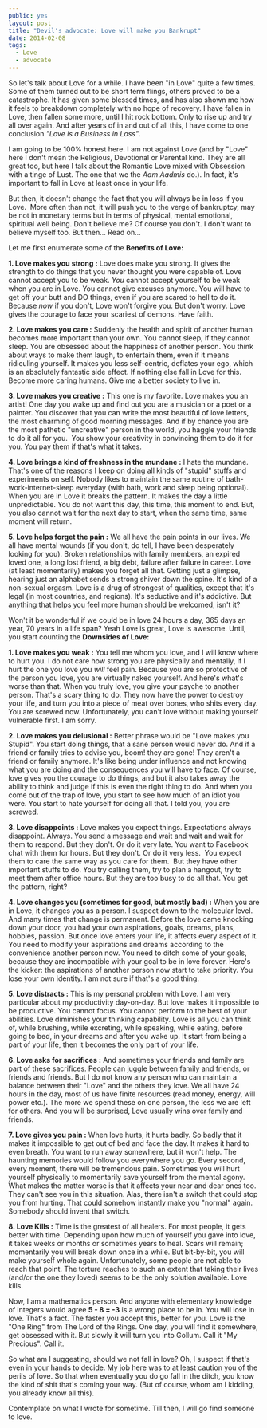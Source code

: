 ```yaml
---
public: yes
layout: post
title: "Devil's advocate: Love will make you Bankrupt"
date: 2014-02-08
tags:
  - Love
  - advocate
---
```


So let's talk about Love for a while. I have been "in Love" quite a few times. Some of them turned out to be short term flings, others proved to be a catastrophe. It has given some blessed times, and has also shown me how it feels to breakdown completely with no hope of recovery. I have fallen in Love, then fallen some more, until I hit rock bottom. Only to rise up and try all over again. And after years of in and out of all this, I have come to one conclusion _"Love is a Business in Loss"_.  

I am going to be 100% honest here. I am not against Love (and by "Love" here I don't mean the Religious, Devotional or Parental kind. They are all great too, but here I talk about the Romantic Love mixed with Obsession with a tinge of Lust. The one that we the _Aam Aadmis_ do.). In fact, it's important to fall in Love at least once in your life.

But then, it doesn't change the fact that you will always be in loss if you Love.  More often than not, it will push you to the verge of bankruptcy, may be not in monetary terms but in terms of physical, mental emotional, spiritual well being. Don't believe me? Of course you don't. I don't want to believe myself too. But then... Read on...

Let me first enumerate some of the **Benefits of Love:**

**1. Love makes you strong :** Love does make you strong. It gives the strength to do things that you never thought you were capable of. Love cannot accept you to be weak. _You_ cannot accept yourself to be weak when you are in Love. You cannot give excuses anymore. You will have to get off your butt and DO things, even if you are scared to hell to do it. Because _now_ if you don't, Love won't forgive you. But don't worry. Love gives the courage to face your scariest of demons. Have faith.

**2. Love makes you care :** Suddenly the health and spirit of another human becomes more important than your own. You cannot sleep, if they cannot sleep. You are obsessed about the happiness of another person. You think about ways to make them laugh, to entertain them, even if it means ridiculing yourself. It makes you less self-centric, deflates your ego, which is an absolutely fantastic side effect. If nothing else fall in Love for this. Become more caring humans. Give me a better society to live in.

**3. Love makes you creative :** This one is my favorite. Love makes you an artist! One day you wake up and find out you are a musician or a poet or a painter. You discover that you can write the most beautiful of love letters, the most charming of good morning messages. And if by chance you are the most pathetic "uncreative" person in the world, you haggle your friends to do it all for you.  You show your creativity in convincing them to do it for you. You pay them if that's what it takes.

**4. Love brings a kind of freshness in the mundane :** I hate the mundane. That's one of the reasons I keep on doing all kinds of "stupid" stuffs and experiments on self. Nobody likes to maintain the same routine of bath-work-internet-sleep everyday (with bath, work and sleep being optional). When you are in Love it breaks the pattern. It makes the day a little unpredictable. You do not want this day, this time, this moment to end. But, you also cannot wait for the next day to start, when the same time, same moment will return. 

**5. Love helps forget the pain :** We all have the pain points in our lives. We all have mental wounds (if you don't, do tell, I have been desperately looking for you). Broken relationships with family members, an expired loved one, a long lost friend, a big debt, failure after failure in career. Love (at least momentarily) makes you forget all that. Getting just a glimpse, hearing just an alphabet sends a strong shiver down the spine. It's kind of a non-sexual orgasm. Love is a drug of strongest of qualities, except that it's legal (in most countries, and regions). It's seductive and it's addictive. But anything that helps you feel more human should be welcomed, isn't it?



Won't it be wonderful if we could be in love 24 hours a day, 365 days an year, 70 years in a life span? Yeah Love is great, Love is awesome. Until, you start counting the **Downsides of Love:**

**1. Love makes you weak :** You tell me whom you love, and I will know where to hurt you. I do not care how strong you are physically and mentally, if I hurt the one you love you _will_ feel pain. Because you are so protective of the person you love, you are virtually naked yourself. And here's what's worse than that. When you truly love, you give your psyche to another person. That's a scary thing to do. They now have the power to destroy your life, and turn you into a piece of meat over bones, who shits every day. You are screwed now. Unfortunately, you can't love without making yourself vulnerable first. I am sorry.

**2. Love makes you delusional :** Better phrase would be "Love makes you Stupid". You start doing things, that a sane person would never do. And if a friend or family tries to advise you, boom! they are gone! They aren't a friend or family anymore. It's like being under influence and not knowing what you are doing and the consequences you will have to face. Of course, love gives you the courage to do things, and but it also takes away the ability to think and judge if this is even the right thing to do. And when you come out of the trap of love, you start to see how much of an idiot you were. You start to hate yourself for doing all that. I told you, you are screwed.

**3. Love disappoints :** Love makes you expect things. Expectations always disappoint. Always. You send a message and wait and wait and wait for them to respond. But they don't. Or do it very late. You want to Facebook chat with them for hours. But they don't. Or do it very less.  You expect them to care the same way as you care for them.  But they have other important stuffs to do. You try calling them, try to plan a hangout, try to meet them after office hours. But they are too busy to do all that. You get the pattern, right?

**4. Love changes you (sometimes for good, but mostly bad) :** When you are in Love, it changes you as a person. I suspect down to the molecular level. And many times that change is permanent. Before the love came knocking down your door, you had your own aspirations, goals, dreams, plans, hobbies, passion. But once love enters your life, it affects every aspect of it. You need to modify your aspirations and dreams according to the convenience another person now. You need to ditch some of your goals, because they are incompatible with your goal to be in love forever. Here's the kicker: the aspirations of another person now start to take priority. You lose your own identity. I am not sure if that's a good thing.

**5. Love distracts :** This is my personal problem with Love. I am very particular about my productivity day-on-day. But love makes it impossible to be productive. You cannot focus. You cannot perform to the best of your abilities. Love diminishes your thinking capability. Love is all you can think of, while brushing, while excreting, while speaking, while eating, before going to bed, in your dreams and after you wake up. It start from being a part of your life, then it becomes the only part of your life.

**6. Love asks for sacrifices :** And sometimes your friends and family are part of these sacrifices. People can juggle between family and friends, or friends and friends. But I do not know any person who can maintain a balance between their "Love" and the others they love. We all have 24 hours in the day, most of us have finite resources (read money, energy, will power etc.). The more we spend these on one person, the less we are left for others. And you will be surprised, Love usually wins over family and friends.

**7. Love gives you pain :** When love hurts, it hurts badly. So badly that it makes it impossible to get out of bed and face the day. It makes it hard to even breath. You want to run away somewhere, but it won't help. The haunting memories would follow you everywhere you go. Every second, every moment, there will be tremendous pain. Sometimes you will hurt yourself physically to momentarily save yourself from the mental agony. What makes the matter worse is that it affects your near and dear ones too. They can't see you in this situation. Alas, there isn't a switch that could stop you from hurting. That could somehow instantly make you "normal" again. Somebody should invent that switch.

**8. Love Kills :** Time is the greatest of all healers. For most people, it gets better with time. Depending upon how much of yourself you gave into love, it takes weeks or months or sometimes years to heal. Scars will remain; momentarily you will break down once in a while. But bit-by-bit, you will make yourself whole again. Unfortunately, some people are not able to reach that point. The torture reaches to such an extent that taking their lives (and/or the one they loved) seems to be the only solution available. Love kills.



Now, I am a mathematics person. And anyone with elementary knowledge of integers would agree **5 - 8 = -3** is a wrong place to be in. You will lose in love. That's a fact. The faster you accept this, better for you. Love is the "One Ring" from The Lord of the Rings. One day, you will find it somewhere, get obsessed with it. But slowly it will turn you into Gollum. Call it "My Precious". Call it.


So what am I suggesting, should we not fall in love? Oh, I suspect if that's even in your hands to decide. My job here was to at least caution you of the perils of love. So that when eventually you do go fall in the ditch, you know the kind of shit that's coming your way. (But of course, whom am I kidding, you already know all this).

Contemplate on what I wrote for sometime. Till then, I will go find someone to love.
